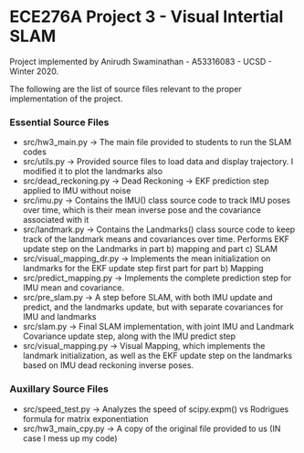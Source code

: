 # ECE276A Project 3 - Visual Intertial SLAM

Project implemented by Anirudh Swaminathan - A53316083 - UCSD - Winter 2020.

The following are the list of source files relevant to the proper implementation of the project.

### Essential Source Files

 - src/hw3_main.py          -> The main file provided to students to run the SLAM codes
 - src/utils.py             -> Provided source files to load data and display trajectory. I modified it to plot the landmarks also
 - src/dead_reckoning.py    -> Dead Reckoning -> EKF prediction step applied to IMU without noise
 - src/imu.py               -> Contains the IMU() class source code to track IMU poses over time, which is their mean inverse pose and the covariance associated with it
 - src/landmark.py          -> Contains the Landmarks() class source code to keep track of the landmark means and covariances over time. Performs EKF update step on the Landmarks in part b) mapping and part c) SLAM
 - src/visual_mapping_dr.py -> Implements the mean initialization on landmarks for the EKF update step first part for part b) Mapping
 - src/predict_mapping.py   -> Implements the complete prediction step for IMU mean and covariance.
 - src/pre_slam.py          -> A step before SLAM, with both IMU update and predict, and the landmarks update, but with separate covariances for IMU and landmarks
 - src/slam.py              -> Final SLAM implementation, with joint IMU and Landmark Covariance update step, along with the IMU predict step
 - src/visual_mapping.py    -> Visual Mapping, which implements the landmark initialization, as well as the EKF update step on the landmarks based on IMU dead reckoning inverse poses.

### Auxillary Source Files
 - src/speed_test.py     -> Analyzes the speed of scipy.expm() vs Rodrigues formula for matrix exponentiation
 - src/hw3_main_cpy.py      -> A copy of the original file provided to us (IN case I mess up my code)
